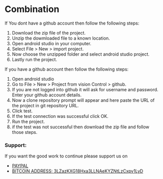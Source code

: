 # Combination
If You dont have a github account then follow the following steps:

1. Download the zip file of the project.
2. Unzip the dowmloaded file to a known location. 
3. Open android studio in your computer.
4. Select File > New > import project.
5. Now choose the unzipped folder and select android studio project. 
6. Lastly run the project.

If you have a github account then follow the following steps:

1. Open android studio
2. Go to File > New > Project from vision Control > github.
3. If you are not logged into github it will ask for username and password.
   Enter your github account details.
4. Now a clone repository prompt will appear and here paste the URL of the project in git repository URL.
5. Click test.
6. If the test connection was successful click OK.
7. Run the project.
8. if the test was not successful then download the zip file and follow those steps.

### Support:

If you want the good work to continue please support us on

* [PAYPAL](https://www.paypal.me/ishandutta2007)
* [BITCOIN ADDRESS: 3LZazKXG18Hxa3LLNAeKYZNtLzCxpv1LyD](https://www.coinbase.com/join/5a8e4a045b02c403bc3a9c0c)
